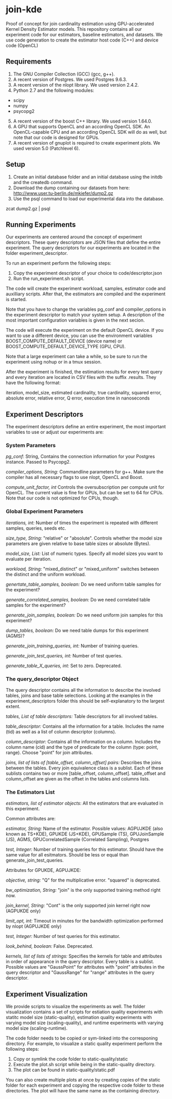 # join-kde
Proof of concept for join cardinality estimation using GPU-accelerated Kernel Density Estimator models. This repository contains all our experiment code for our estimators, baseline estimators, and datasets. We use code generation to create the estimator host code (C++) and device code (OpenCL)

## Requirements
1. The GNU Compiler Collection (GCC) (gcc, g++).
2. A recent version of Postgres. We used Postgres 9.6.3.
3. A recent version of the nlopt library. We used version 2.4.2.
4. Python 2.7 and the following modules:
  *  scipy
  *  numpy
  *  psycopg2
5. A recent version of the boost C++ library. We used version 1.64.0.
6. A GPU that supports OpenCL and an according OpenCL SDK. An OpenCL-capable CPU and an according OpenCL SDK will do as well, but note that our code is designed for GPUs.
7. A recent version of gnuplot is required to create experiment plots. We used version 5.0 (Patchlevel 6).

## Setup
1. Create an initial database folder and an initial database using the initdb and the createdb command.
2. Download the dump containing our datasets from here: http://www.user.tu-berlin.de/mkiefer/dump2.gz
3. Use the psql command to load our experimental data into the database.

zcat dump2.gz | psql

## Running Experiments
Our experiments are centered around the concept of experiment descriptors. These query descriptors are JSON files that define the entire experiment. The query descriptors for our experiments are located in the folder experiment_descriptor. 

To run an experiment perform the following steps:
1. Copy the experiment descriptor of your choice to code/descriptor.json
2. Run the run_experiment.sh script.

The code will create the experiment workload, samples, estimator code and auxilliary scripts. After that, the estimators are compiled and the experiment is started. 

Note that you have to change the variables pg_conf and compiler_options in the experiment descriptor to match your system setup. A description of the most important configuration variables is given in the next secion.

The code will execute the experiment on the default OpenCL device. If you want to use a different device, you can use the environment variables BOOST_COMPUTE_DEFAULT_DEVICE (device name) or BOOST_COMPUTE_DEFAULT_DEVICE_TYPE (GPU, CPU).

Note that a large experiment can take a while, so be sure to run the experiment using nohup or in a tmux session.

After the experiment is finished, the estimation results for every test query and every iteration are located in CSV files with the suffix .results. They have the following format:

iteration, model_size, estimated cardinality, true cardinality, squared error, absolute error, relative error, Q error, execution time in nanoseconds


## Experiment Descriptors
The experiment descriptors define an entire experiment, the most important variables to use or adjust our experiments are:

### System Parameters
*pg_conf*: String, Contains the connection information for your Postgres instance. Passed to Psycopg2.

*compiler_options, String:* Commandline parameters for g++. Make sure the compiler has all necessary flags to use nlopt, OpenCL and Boost.

*compute_unit_factor, int* Controls the oversubscription per compute unit for OpenCL. The current value is fine for GPUs, but can be set to 64 for CPUs. Note that our code is not optimized for CPUs, though.

### Global Experiment Parameters
*iterations, int:* Number of times the experiment is repeated with different samples, queries, seeds etc.

*size_type, String:* "relative" or "absolute". Controls whether the model size parameters are given relative to base table sizes or absolute (Bytes).

*model_size, List:* List of numeric types. Specify all model sizes you want to evaluate per iteration.

*workload, String:* "mixed_distinct" or "mixed_uniform" switches between the distinct and the uniform workload.

*genertate_table_samples, boolean:* Do we need uniform table samples for the experiment? 

*generate_correlated_samples, boolean:* Do we need correlated table samples for the experiment? 

*generate_join_samples, boolean:* Do we need uniform join samples for this experiment?

*dump_tables, boolean:* Do we need table dumps for this experiment (AGMS)?

*generate_join_training_queries, int:* Number of training queries.

*generate_join_test_queries, int:* Number of test queries.

*generate_table_X_queries, int:* Set to zero. Deprecated.

### The query_descriptor Object
The query descriptor contains all the information to describe the involved tables, joins and base table selections. Looking at the examples in the experiment_descriptors folder this should be self-explanatory to the largest extent.

*tables, List of table descriptors:* Table descriptors for all involved tables.

*table_descriptor:* Contains all the information for a table. Includes the name (tid) as well as a list of column descriptor (columns).

*column_descriptor:* Contains all the information on a column. Includes the column name (cid) and the type of predicate for the column (type: point, range). Choose "point" for join attributes.

*joins, list of lists of [table_offset, column_offset] pairs:* Describes the joins between the tables. Every join equivalence class is a sublist. Each of these sublists contains two or more [table_offset, column_offset]. table_offset and column_offset are given as the offset in the tables and columns lists.


### The Estimators List
*estimators, list of estimator objects*: All the estimators that are evaluated in this experiment.


Common attributes are:

*estimator, String:* Name of the estimator. Possible values: AGPUJKDE (also known as TS+KDE), GPUKDE (JS+KDE), GPUSample (TS), GPUJoinSample (JS), AGMS, GPUCorrelatedSample (Correlated Sampling), Postgres

*test, Integer:* Number of training queries for this estimator. Should have the same value for all esitmators. Should be less or equal than generate_join_test_queries.


Attributes for GPUKDE, AGPUJKDE:

*objective, string:* "Q" for the multiplicative error. "squared" is deprecated.

*bw_optimization, String:* "join" is the only supported training method right now.

*join_kernel, String:* "Cont" is the only supported join kernel right now (AGPUKDE only)

*limit_opt, int:* Timeout in minutes for the bandwidth optimization performed by nlopt (AGPUJKDE only)

*test, Integer:* Number of test queries for this estimator.

*look_behind, boolean:* False. Deprecated.

*kernels, list of lists of strings:* Specifies the kernels for table and attributes in order of appearance in the query descriptor. Every table is a sublist. Possible values are "GaussPoint" for attributes with "point" attributes in the query descriptor and "GaussRange" for "range" attributes in the query descriptor.

## Experiment Visualization
We provide scripts to visualize the experiments as well. The folder visualization contains a set of scripts for estiation quality experiments with statitc model size (static-quality), estimation quality experiments with varying model size (scaling-quality), and runtime experiments with varying model size (scaling-runtime).

The code folder needs to be copied or sym-linked into the corresponing directory. For example, to visualize a static quality experiment perform the following steps:

1. Copy or symlink the code folder to static-quality/static
2. Execute the plot.sh script while being in the static-quality directory.
3. The plot can be found in static-quality/static.pdf

You can also create multiple plots at once by creating copies of the static folder for each experiment and copying the respective code folder to these directories. The plot will have the same name as the containing directory.
